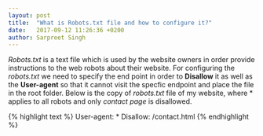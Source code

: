 ```yaml
---
layout: post
title:  "What is Robots.txt file and how to configure it?"
date:   2017-09-12 11:26:36 +0200
author: Sarpreet Singh
---
```


*Robots.txt* is a text file which is used by the website owners in order provide instructions to the web robots about their website. For configuring the *robots.txt* we need to specify the end point in order to **Disallow** it as well as the **User-agent** so that it cannot visit the specfic endpoint and place the file in the root folder. Below is the copy of *robots.txt* file of my website, where * applies to all robots and only *contact page* is disallowed.

{% highlight text %}
User-agent: *
Disallow: /contact.html
{% endhighlight %}
